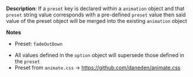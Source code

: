 __Description__: If a `preset` key is declared within a `animation` object and that `preset` string value corresponds with a pre-defined `preset` value then said value of the preset object will be merged into the existing `animation` object

__Notes__

+ Preset: `fadeOutDown`
- All values defined in the `option` object will supersede those defined in the `preset`
- Preset from `animate.css` -> https://github.com/daneden/animate.css